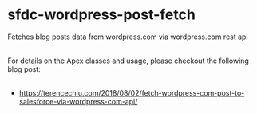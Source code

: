 # sfdc-wordpress-post-fetch
Fetches blog posts data from wordpress.com via wordpress.com rest api<br/><br/>

For details on the Apex classes and usage, please checkout the following blog post:<br/><br/>

<ul>
	<li><a href="https://terencechiu.com/2018/08/02/fetch-wordpress-com-post-to-salesforce-via-wordpress-com-api/" target="_blank">https://terencechiu.com/2018/08/02/fetch-wordpress-com-post-to-salesforce-via-wordpress-com-api/</a>
</ul>
